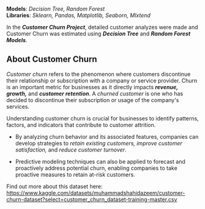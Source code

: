**Models**: *Decision Tree, Random Forest*  
**Libraries**: *Sklearn, Pandas, Matplotlib, Seaborn, Mlxtend*  

In the ***Customer Churn Project***, detailed customer analyzes were made and Customer Churn was estimated using ***Decision Tree*** and ***Random Forest Models***.

## About Customer Churn
*Customer churn* refers to the phenomenon where customers discontinue their relationship or subscription with a company or service provider. Churn is an important metric for businesses as it directly impacts ***revenue, growth,*** and ***customer retention***. A *churned customer* is one who has decided to discontinue their subscription or usage of the company's services. 

Understanding customer churn is crucial for businesses to identify patterns, factors, and indicators that contribute to customer attrition.

- By analyzing churn behavior and its associated features, companies can develop strategies to *retain existing customers, improve customer satisfaction,* and *reduce customer turnover*.
  
- Predictive modeling techniques can also be applied to forecast and proactively address potential churn, enabling companies to take proactive measures to retain at-risk customers.

Find out more about this dataset here: https://www.kaggle.com/datasets/muhammadshahidazeem/customer-churn-dataset?select=customer_churn_dataset-training-master.csv
